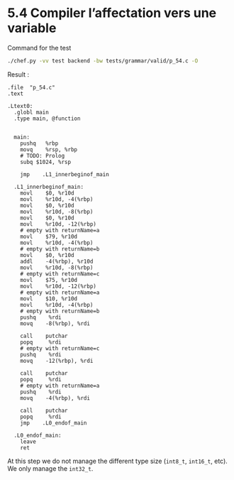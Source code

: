 # 5.4 Compiler l’affectation vers une variable
Command for the test
```bash
./chef.py -vv test backend -bw tests/grammar/valid/p_54.c -O
```

Result :
```ASM
.file  "p_54.c"
.text

.Ltext0:
  .globl main
  .type main, @function


  main:
    pushq   %rbp
    movq    %rsp, %rbp
    # TODO: Prolog
    subq $1024, %rsp

    jmp    .L1_innerbeginof_main

  .L1_innerbeginof_main:
    movl    $0, %r10d
    movl    %r10d, -4(%rbp)
    movl    $0, %r10d
    movl    %r10d, -8(%rbp)
    movl    $0, %r10d
    movl    %r10d, -12(%rbp)
    # empty with returnName=a
    movl    $79, %r10d
    movl    %r10d, -4(%rbp)
    # empty with returnName=b
    movl    $0, %r10d
    addl    -4(%rbp), %r10d
    movl    %r10d, -8(%rbp)
    # empty with returnName=c
    movl    $75, %r10d
    movl    %r10d, -12(%rbp)
    # empty with returnName=a
    movl    $10, %r10d
    movl    %r10d, -4(%rbp)
    # empty with returnName=b
    pushq    %rdi
    movq    -8(%rbp), %rdi

    call    putchar
    popq     %rdi
    # empty with returnName=c
    pushq    %rdi
    movq    -12(%rbp), %rdi

    call    putchar
    popq     %rdi
    # empty with returnName=a
    pushq    %rdi
    movq    -4(%rbp), %rdi

    call    putchar
    popq     %rdi
    jmp    .L0_endof_main

  .L0_endof_main:
    leave
    ret
```

At this step we do not manage the different type size (`int8_t`, `int16_t`, etc). We only manage the `int32_t`.
